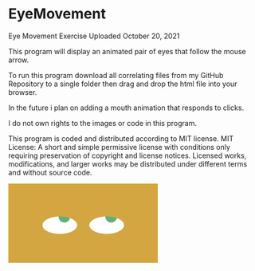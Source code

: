 # EyeMovement
Eye Movement Exercise
Uploaded October 20, 2021

This program will display an animated pair of eyes that
follow the mouse arrow.

To run this program download all correlating files from my GitHub Repository to a single folder 
then drag and drop the html file into your browser.

In the future i plan on adding a mouth animation that 
responds to clicks.

I do not own rights to the images or code in this program.

This program is coded and distributed according to MIT license.
MIT License:
A short and simple permissive license with conditions only requiring preservation of copyright and license notices. Licensed works, modifications, and larger works may be distributed under different terms and without source code.

<img src="eyes.png" width='300'/>


